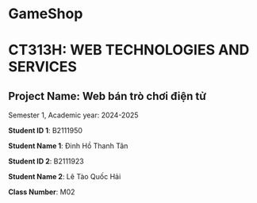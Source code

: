 # GameShop
 
# CT313H: WEB TECHNOLOGIES AND SERVICES

## Project Name: Web bán trò chơi điện tử

Semester 1, Academic year: 2024-2025

**Student ID 1**: B2111950

**Student Name 1**: Đinh Hồ Thanh Tân

**Student ID 2**: B2111923

**Student Name 2**: Lê Tào Quốc Hải

**Class Number**: M02

